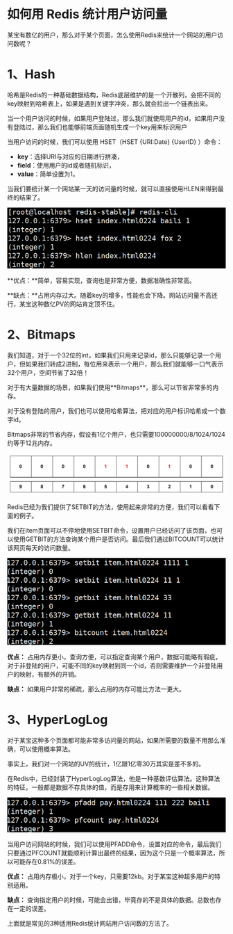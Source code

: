 # 如何用 Redis 统计用户访问量

某宝有数亿的用户，那么对于某个页面，怎么使用Redis来统计一个网站的用户访问数呢？

# 1、Hash

哈希是Redis的一种基础数据结构，Redis底层维护的是一个开散列，会把不同的key映射到哈希表上，如果是遇到关键字冲突，那么就会拉出一个链表出来。

当一个用户访问的时候，如果用户登陆过，那么我们就使用用户的id，如果用户没有登陆过，那么我们也能够前端页面随机生成一个key用来标识用户

当用户访问的时候，我们可以使用 HSET（HSET {URI:Date} {UserID} ）命令：

+ **key**：选择URI与对应的日期进行拼凑，
+ **field**：使用用户的id或者随机标识，
+ **value**：简单设置为1。

当我们要统计某一个网站某一天的访问量的时候，就可以直接使用HLEN来得到最终的结果了。

![1740406953767-135a33f2-688a-4bd0-a9b2-456c59657dc9.png](./img/jKYTBNluKBwYk-PU/1740406953767-135a33f2-688a-4bd0-a9b2-456c59657dc9-038158.png)

**优点：**简单，容易实现，查询也是非常方便，数据准确性非常高。

**缺点：**占用内存过大。随着key的增多，性能也会下降。网站访问量不高还行，某宝这种数亿PV的网站肯定顶不住。

# 2、**<font style="color:rgb(38, 38, 38);">Bitmaps</font>**

我们知道，对于一个32位的int，如果我们只用来记录id，那么只能够记录一个用户，但如果我们转成2进制，每位用来表示一个用户，那么我们就能够一口气表示32个用户，空间节省了32倍！

对于有大量数据的场景，如果我们使用**<font style="color:rgb(38, 38, 38);">Bitmaps</font>**，那么可以节省非常多的内存。

对于没有登陆的用户，我们也可以使用哈希算法，把对应的用户标识哈希成一个数字id。

Bitmaps非常的节省内存，假设有1亿个用户，也只需要100000000/8/1024/1024约等于12兆内存。

![1740404713245-09ba8470-305d-46a0-87c8-589faa5590cb.png](./img/jKYTBNluKBwYk-PU/1740404713245-09ba8470-305d-46a0-87c8-589faa5590cb-115559.png)

Redis已经为我们提供了SETBIT的方法，使用起来非常的方便，我们可以看看下面的例子。

我们在item页面可以不停地使用SETBIT命令，设置用户已经访问了该页面，也可以使用GETBIT的方法查询某个用户是否访问。最后我们通过BITCOUNT可以统计该网页每天的访问数量。

![1740407096389-b28306c5-4a76-4f73-a9ff-8d320cdafbdb.png](./img/jKYTBNluKBwYk-PU/1740407096389-b28306c5-4a76-4f73-a9ff-8d320cdafbdb-159847.png)

**优点：** 占用内存更小，查询方便，可以指定查询某个用户，数据可能略有瑕疵，对于非登陆的用户，可能不同的key映射到同一个id，否则需要维护一个非登陆用户的映射，有额外的开销。

**缺点：** 如果用户非常的稀疏，那么占用的内存可能比方法一更大。

# 3、HyperLogLog

对于某宝这种多个页面都可能非常多访问量的网站，如果所需要的数量不用那么准确，可以使用概率算法。

事实上，我们对一个网站的UV的统计，1亿跟1亿零30万其实是差不多的。

在Redis中，已经封装了HyperLogLog算法，他是一种基数评估算法。这种算法的特征，一般都是数据不存具体的值，而是存用来计算概率的一些相关数据。

![1740407187631-cd33ba35-5054-4812-b8bd-0ffd192a7a2e.png](./img/jKYTBNluKBwYk-PU/1740407187631-cd33ba35-5054-4812-b8bd-0ffd192a7a2e-225276.png)

当用户访问网站的时候，我们可以使用PFADD命令，设置对应的命令，最后我们只要通过PFCOUNT就能顺利计算出最终的结果，因为这个只是一个概率算法，所以可能存在0.81%的误差。

**优点：** 占用内存极小，对于一个key，只需要12kb。对于某宝这种超多用户的特别适用。

**缺点：** 查询指定用户的时候，可能会出错，毕竟存的不是具体的数据。总数也存在一定的误差。

上面就是常见的3种适用Redis统计网站用户访问数的方法了。
